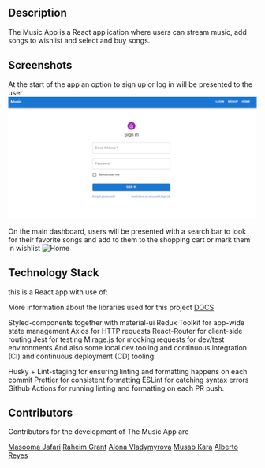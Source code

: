 ## Description

The Music App is a React application where users can stream music, add songs to wishlist and select and buy songs.


## Screenshots

At the start of the app an option to sign up or log in will be presented to the user
![Signin](images\signin.png)

On the main dashboard, users will be presented with a search bar to look for their favorite songs and add to them to the shopping cart or mark them in wishlist
![Home](images\homeapp)

## Technology Stack

this is a React app with use of:

More information about the libraries used for this project
[DOCS](docs\DOCUMENTATION.md)

Styled-components together with material-ui
Redux Toolkit for app-wide state management
Axios for HTTP requests
React-Router for client-side routing
Jest for testing
Mirage.js for mocking requests for dev/test environments
And also some local dev tooling and continuous integration (CI) and continuous deployment (CD) tooling:

Husky + Lint-staging for ensuring linting and formatting happens on each commit
Prettier for consistent formatting
ESLint for catching syntax errors
Github Actions for running linting and formatting on each PR push.

## Contributors

Contributors for the development of The Music App are

[Masooma Jafari](https://github.com/JafariM)
[Raheim Grant](https://github.com/Rjjayy)
[Alona Vladymyrova](https://github.com/AlonaVladymyrovaTrinity)
[Musab Kara]()
[Alberto Reyes](https://github.com/dayofthetech)


